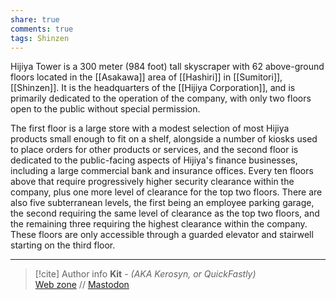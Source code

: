 ```yaml
---
share: true
comments: true
tags: Shinzen
---
```

Hijiya Tower is a 300 meter (984 foot) tall skyscraper with 62 above-ground floors located in the [[Asakawa]] area of [[Hashiri]] in [[Sumitori]], [[Shinzen]]. It is the headquarters of the [[Hijiya Corporation]], and is primarily dedicated to the operation of the company, with only two floors open to the public without special permission.

The first floor is a large store with a modest selection of most Hijiya products small enough to fit on a shelf, alongside a number of kiosks used to place orders for other products or services, and the second floor is dedicated to the public-facing aspects of Hijiya's finance businesses, including a large commercial bank and insurance offices. Every ten floors above that require progressively higher security clearance within the company, plus one more level of clearance for the top two floors. There are also five subterranean levels, the first being an employee parking garage, the second requiring the same level of clearance as the top two floors, and the remaining three requiring the highest clearance within the company. These floors are only accessible through a guarded elevator and stairwell starting on the third floor.

-----
> [!cite] Author info
> **Kit** - *(AKA Kerosyn, or QuickFastly)*\
> [Web zone](https://kitabe.link) // [Mastodon](https://social.tripulse.net/@kit)